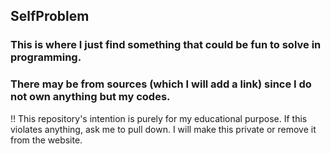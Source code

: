## SelfProblem

### This is where I just find something that could be fun to solve in programming.

### There may be from sources (which I will add a link) since I do not own anything but my codes.

!! This repository's intention is purely for my educational purpose. If this violates anything, ask me to pull down. I will make this private or remove it from the website.
